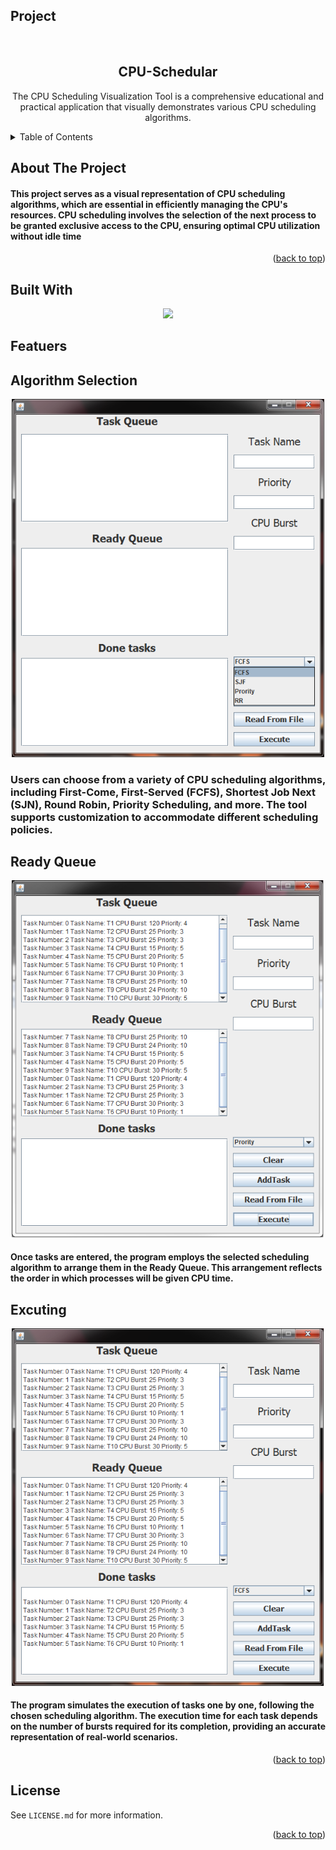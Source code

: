 ## Project

<br />

<div align="center">
  <h2 align="center">CPU-Schedular</h2>

  <p align="center">
    The CPU Scheduling Visualization Tool is a comprehensive educational and practical application that visually demonstrates various CPU scheduling algorithms.
  </p>
</div>

<details>
  <summary>Table of Contents</summary>
  <ol>
    <li>
      <a href="#about-the-project">About The Project</a>
      <ul>
        <li><a href="#built-with">Built With</a></li>
        <li><a href="#built-with">Featuers</a></li>
    </li>
    <li><a href="#license">License</a></li>
  </ol>
</details>
        
## About The Project



<h4>
  <p>
  This project serves as a visual representation of CPU scheduling algorithms, which are essential in efficiently managing the CPU's resources. CPU scheduling involves the selection of the next process to be granted exclusive access to the CPU, ensuring optimal CPU utilization without idle time
</h4>


<p align="right">(<a href="#Project">back to top</a>)</p>


## Built With

<p align="center">
  <a href="https://skillicons.dev">
    <img src="https://skillicons.dev/icons?i=java" />
  </a>
</p>






## Featuers

<h2>Algorithm Selection  </h2>
<p align="center">
<img src="https://github.com/404dn/CPU-Schedular/blob/master/Pictures/selecting%20algorithm.png" alt="drawing" width="500"/>
</p>

<h3>
  <p>
  Users can choose from a variety of CPU scheduling algorithms, including First-Come, First-Served (FCFS), Shortest Job Next (SJN), Round Robin, Priority Scheduling, and more. The tool supports customization to accommodate different scheduling policies.
</h3>




<h2>Ready Queue</h2>
<p align="center">
<img src="https://github.com/404dn/CPU-Schedular/blob/master/Pictures/ready%20qeue.png" alt="drawing" width="500"/>
</p>
<h4>
  <p>
  Once tasks are entered, the program employs the selected scheduling algorithm to arrange them in the Ready Queue. This arrangement reflects the order in which processes will be given CPU time.
</h4>



<h2>Excuting</h2>
<p align="center">
<img src="https://github.com/404dn/CPU-Schedular/blob/master/Pictures/excuting.png" alt="drawing" width="500"/>
</p>

<h4>
  <p>
  The program simulates the execution of tasks one by one, following the chosen scheduling algorithm. The execution time for each task depends on the number of bursts required for its completion, providing an accurate representation of real-world scenarios.
</h4>


<p align="right">(<a href="#Project">back to top</a>)</p>


## License

See `LICENSE.md` for more information.

<p align="right">(<a href="#Project">back to top</a>)</p>













